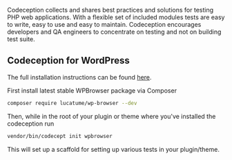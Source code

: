 Codeception collects and shares best practices and solutions for testing PHP web applications. With a flexible set of included modules tests are easy to write, easy to use and easy to maintain. Codeception encourages developers and QA engineers to concentrate on testing and not on building test suite.

## Codeception for WordPress

The full installation instructions can be found [here](https://codeception.com/for/wordpress).

First install latest stable WPBrowser package via Composer

```bash
composer require lucatume/wp-browser --dev
```

Then, while in the root of your plugin or theme where you've installed the codeception run

```bash
vendor/bin/codecept init wpbrowser
```

This will set up a scaffold for setting up various tests in your plugin/theme.
